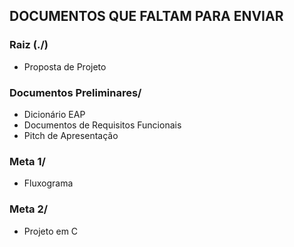 ## DOCUMENTOS QUE FALTAM PARA ENVIAR

### Raiz (./)
- Proposta de Projeto

### Documentos Preliminares/
- Dicionário EAP
- Documentos de Requisitos Funcionais
- Pitch de Apresentação

### Meta 1/
- Fluxograma

### Meta 2/
- Projeto em C
